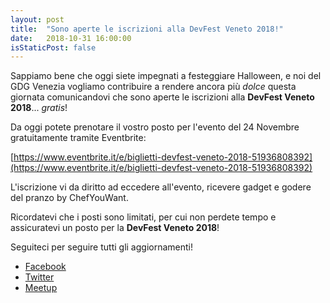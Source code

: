 ```yaml
---
layout: post
title:  "Sono aperte le iscrizioni alla DevFest Veneto 2018!"
date:   2018-10-31 16:00:00
isStaticPost: false
---
```


Sappiamo bene che oggi siete impegnati a festeggiare Halloween, e noi del GDG Venezia vogliamo contribuire a rendere ancora più _dolce_ questa giornata comunicandovi che sono aperte le iscrizioni alla **DevFest Veneto 2018**... _gratis_!

Da oggi potete prenotare il vostro posto per l'evento del 24 Novembre gratuitamente tramite Eventbrite: 

[https://www.eventbrite.it/e/biglietti-devfest-veneto-2018-51936808392](https://www.eventbrite.it/e/biglietti-devfest-veneto-2018-51936808392)

L'iscrizione vi da diritto ad eccedere all'evento, ricevere gadget e godere del pranzo by ChefYouWant.

Ricordatevi che i posti sono limitati, per cui non perdete tempo e assicuratevi un posto per la **DevFest Veneto 2018**!


Seguiteci per seguire tutti gli aggiornamenti!
* [Facebook](https://facebook.com/gdgvenezia)
* [Twitter](https://twitter.com/intent/user?screen_name=gdgvenezia)
* [Meetup](https://www.meetup.com/it-IT/GDG-Venezia)
